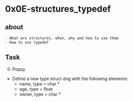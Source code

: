 # 0x0E-structures_typedef

## about
    - What are structures, when, why and how to use them
    - How to use typedef

## Task
0. Poppy 
  - Define a new type struct dog with the following elements:
       - name, type = char *
       - age, type = float
       - owner, type = char *
